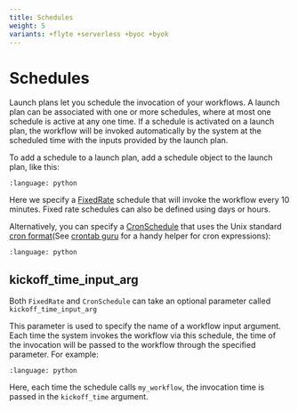 ```yaml
---
title: Schedules
weight: 5
variants: +flyte +serverless +byoc +byok
---
```


# Schedules

Launch plans let you schedule the invocation of your workflows.
A launch plan can be associated with one or more schedules, where at most one schedule is active at any one time.
If a schedule is activated on a launch plan, the workflow will be invoked automatically by the system at the scheduled time with the inputs provided by the launch plan.

To add a schedule to a launch plan, add a schedule object to the launch plan, like this:

```--literalinclude-- ../../../_static/includes/core-concepts/launch-plans/schedules/example_1.py
:language: python
```

Here we specify a [FixedRate](https://docs.flyte.org/en/latest/api/flytekit/generated/flytekit.FixedRate.html#flytekit.FixedRate) schedule that will invoke the workflow every 10 minutes. Fixed rate schedules can also be defined using days or hours.

Alternatively, you can specify a [CronSchedule](https://docs.flyte.org/en/latest/api/flytekit/generated/flytekit.CronSchedule.html#flytekit.CronSchedule) that uses the Unix standard [cron format](https://en.wikipedia.org/wiki/Cron)(See [crontab guru](https://crontab.guru/) for a handy helper for cron expressions):

```--literalinclude-- ../../../_static/includes/core-concepts/launch-plans/schedules/example_2.py
:language: python
```

## kickoff_time_input_arg

Both `FixedRate` and `CronSchedule` can take an optional parameter called `kickoff_time_input_arg`

This parameter is used to specify the name of a workflow input argument.
Each time the system invokes the workflow via this schedule, the time of the invocation will be passed to the workflow through the specified parameter.
For example:

```--literalinclude-- ../../../_static/includes/core-concepts/launch-plans/schedules/example_3.py
:language: python
```

Here, each time the schedule calls `my_workflow`, the invocation time is passed in the `kickoff_time` argument.
